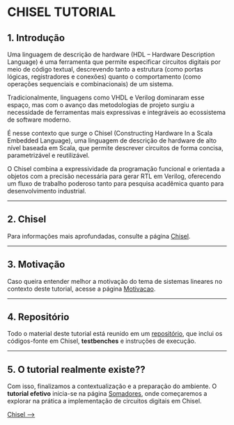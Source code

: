 # CHISEL TUTORIAL

## 1. Introdução
Uma linguagem de descrição de hardware (HDL – Hardware Description Language) é uma ferramenta que permite especificar circuitos digitais por meio de código textual, descrevendo tanto a estrutura (como portas lógicas, registradores e conexões) quanto o comportamento (como operações sequenciais e combinacionais) de um sistema. 

Tradicionalmente, linguagens como VHDL e Verilog dominaram esse espaço, mas com o avanço das metodologias de projeto surgiu a necessidade de ferramentas mais expressivas e integráveis ao ecossistema de software moderno. 

É nesse contexto que surge o Chisel (Constructing Hardware In a Scala Embedded Language), uma linguagem de descrição de hardware de alto nível baseada em Scala, que permite descrever circuitos de forma concisa, parametrizável e reutilizável. 

O Chisel combina a expressividade da programação funcional e orientada a objetos com a precisão necessária para gerar RTL em Verilog, oferecendo um fluxo de trabalho poderoso tanto para pesquisa acadêmica quanto para desenvolvimento industrial.

---

## 2. Chisel
Para informações mais aprofundadas, consulte a página [Chisel](chisel-info.md).

---

## 3. Motivação
Caso queira entender melhor a motivação do tema de sistemas lineares no contexto deste tutorial, acesse a página [Motivacao](motivacao.md).

---

## 4. Repositório
Todo o material deste tutorial está reunido em um [repositório](https://github.com/arruk/linear-systems), que inclui os códigos-fonte em Chisel, **testbenches** e instruções de execução.
 
---

## 5. O tutorial realmente existe??
Com isso, finalizamos a contextualização e a preparação do ambiente. O **tutorial efetivo** inicia-se na página [Somadores](somadores.md), onde começaremos a explorar na prática a implementação de circuitos digitais em Chisel.


[Chisel ⟶](chisel-info.md)

